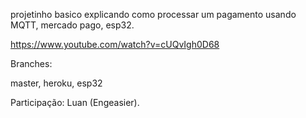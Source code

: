 projetinho basico explicando como processar um pagamento usando MQTT, mercado pago, esp32.


https://www.youtube.com/watch?v=cUQvIgh0D68

Branches:

master,
heroku,
esp32

Participação: Luan (Engeasier).
